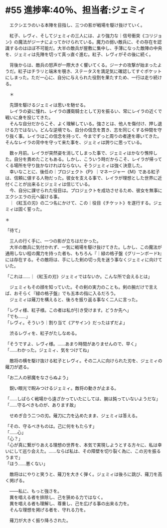 # #55 進捗率:40％、担当者:ジェミィ
　エクシエラのいる本陣を目指し、三つの影が戦場を駆け抜けていく。

　紅子、レヴィ、そしてジェミィの三人には、より強力な｜信号衝突《コリジョン》の魔法がジーナによってかけられている。魔力の弱い敵兵に、その存在を認識するのはほぼ不可能だ。大半の敵兵が屋敷に集中し、手薄になった敵陣の中央を、ジェミィは先陣を切って真っ直ぐ進む。紅子、レヴィがその後に続く。

　背後からは、敵兵の怒声が一際大きく響いてくる。ジーナの攻撃が始まったようだ。紅子はチラリと端末を覗き、ステータスを満足気に確認してすぐポケットにしまった。ただ一心に、自分に与えられた役割を果たすため、一行は走り続ける。

　＊

　先頭を駆けるジェミィは思いを馳せる。  
　レイラの姿に憧れ、レイラの護衛騎士として刃を振るい、常にレイラの近くで戦いに身を投じてきた。  
　そんな自分だからこそ、よく理解している。強さとは、他人を傷付け、押し退ける力ではない。どんな逆境でも、自分の信念を貫き、志を同じくする仲間を守り抜く事。レイラはこの信念を持って、今までずっと周りの者達を導いてきた。そんなレイラの背中を守って来た事を、ジェミィは誇りに思っている。  

　数ヶ月前。レイラが突然姿を消してしまった事で、ジェミィはかなり憔悴した。自分を責めたこともある。しかし、こういう時だからこそ、レイラが帰ってくる場所を守り抜かなければならない。そうジェミィは強く決意した。  
　幸いなことに、後任の｜プロジェクト《P》｜マネージャー《M》である紅子は、信頼に値する人物だった。彼女を支える事で、レイラが理想とした世界に近付くことが出来るとジェミィは信じている。  
　今、自分に課せられた役目は。プロジェクトを成功させるため、彼女を無事にエクシエラの元へ届ける事。  
　｜《紅玉の刃》の二つ名にかけて、この｜役目《チケット》を遂行する。ジェミィは固く誓った。

＊

「待て」

　三人の行く手に、一つの影が立ちはだかった。  
　大半の敵兵に気付かれず、一気に戦場を駆け抜けてきた。しかし、この魔法が通用しない程の魔力を持った者も、もちろん『｜緑の格子盤《グリーンボード》』には存在する。その敵将は、手にした剣の切っ先を迷う事なくジェミィに向けていた。

「これは……｜《紅玉の刃》ジェミィではないか。こんな所で会えるとは」

　ジェミィもその顔を知っていた。その剣の実力のことも。剣の腕だけで言えば、おそらく『緑の格子盤』でも五本の指に入るだろう。  
　ジェミィは薙刀を構えると、後ろを振り返る事なく二人に言った。

「レヴィ様、紅子様。この者は私が引き受けます。どうか先へ」  
「でも……」  
「レヴィ。そういう｜割り当て《アサイン》だったはずだよ」

　渋るレヴィを、紅子がたしなめる。

「そうですよ、レヴィ様。……あまり時間がありませんので、早く」  
「……わかった。ジェミィ、気をつけてね」

　敵将の横を駆け抜ける紅子とレヴィ。その二人に向けられた刃を、ジェミィの薙刀が遮る。

「お二人の邪魔をなさらぬよう」

　鋭い眼光で睨みつけるジェミィ。敵将の動きが止まる。

「……しばらく戦場から遠ざかっていたにしては、腕は鈍っていないようだな」  
「……守るべきものが、あります故」

　せめぎ合う二つの刃。薙刀に力を込めたまま、ジェミィは答える。

「その、守るべきものは。己に何をもたらす」  
「……心」  
「心？」  
「心が真に繋がりあえる理想の世界を、本気で実現しようとする方々に、私は幸いにして巡り会えた。……ならば私は、その障壁を切り裂く為に、この刃を振るうまで」  
「ほう……悪くない」

　敵将はにやりと笑うと、薙刀を大きく弾く。ジェミィは後ろに跳び、薙刀を高く掲げる。

　――私に、もっと強さを。  
　異を唱える者を排除し、己を狭める力ではなく。  
　異を唱える者も理解し、尊重し、己を広げる事の出来る力を。  
　そんな理想を掲げる者を、守れる力を。

　薙刀が大きく振り降ろされた。
